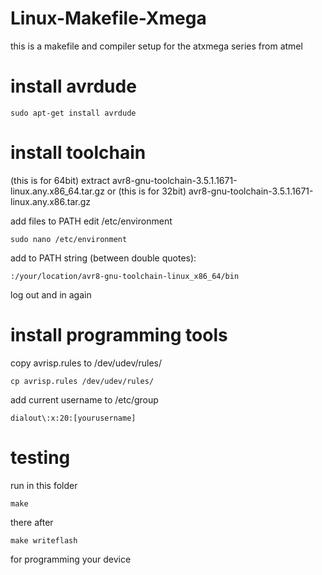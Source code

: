 # Linux-Makefile-Xmega
this is a makefile and compiler setup for the atxmega series from atmel
 
# install avrdude
```
sudo apt-get install avrdude
```
# install toolchain
(this is for 64bit)
extract avr8-gnu-toolchain-3.5.1.1671-linux.any.x86_64.tar.gz
or
(this is for 32bit)
avr8-gnu-toolchain-3.5.1.1671-linux.any.x86.tar.gz

add files to PATH
edit /etc/environment
```
sudo nano /etc/environment
```
add to PATH string (between double quotes):
```
:/your/location/avr8-gnu-toolchain-linux_x86_64/bin
```
log out and in again 

# install programming tools

copy avrisp.rules to /dev/udev/rules/
```
cp avrisp.rules /dev/udev/rules/
```
add current username to /etc/group
```
dialout\:x:20:[yourusername]
```
# testing

run in this folder
```
make
```
there after
```
make writeflash
```
for programming your device


